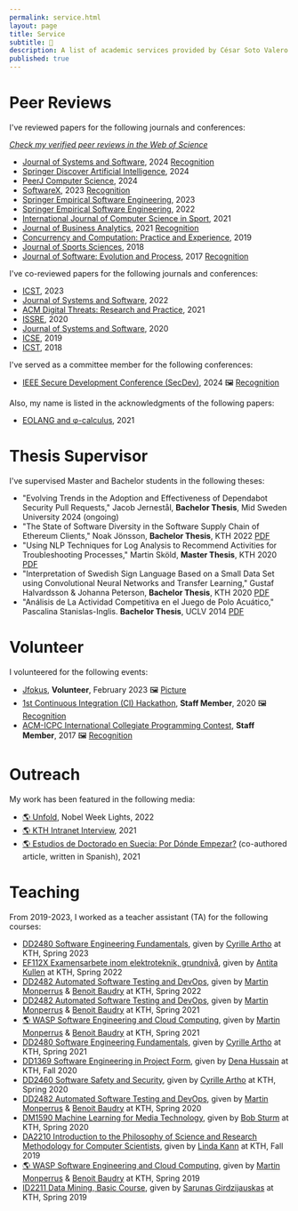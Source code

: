 ```yaml
---
permalink: service.html
layout: page
title: Service
subtitle: 🙋
description: A list of academic services provided by César Soto Valero
published: true
---
```


# Peer Reviews

I've reviewed papers for the following journals and conferences:

<aside class="quote">
    <em><a href="https://www.webofscience.com/wos/author/record/AAB-9333-2019">Check my verified peer reviews in the Web of Science</a></em> 
</aside>

- [Journal of Systems and Software](https://www.journals.elsevier.com/journal-of-systems-and-software), 2024 [Recognition](../files/certificates/2024_JSS_Reviewer_Certificate.pdf)
- [Springer Discover Artificial Intelligence](https://link.springer.com/journal/44163), 2024
- [PeerJ Computer Science](https://peerj.com/computer-science/), 2024
- [SoftwareX](https://www.journals.elsevier.com/softwarex), 2023 [Recognition](../files/certificates/2023_Certificate_SOFTX_Recognised.pdf)
- [Springer Empirical Software Engineering](https://www.springer.com/journal/10664), 2023
- [Springer Empirical Software Engineering](https://www.springer.com/journal/10664), 2022
- [International Journal of Computer Science in Sport](https://sciendo.com/journal/IJCSS), 2021
- [Journal of Business Analytics](https://www.tandfonline.com/toc/tjba20/current), 2021 [Recognition](../files/certificates/2021_JBA_Reviewer_Certificate.pdf)
- [Concurrency and Computation: Practice and Experience](https://onlinelibrary.wiley.com/journal/15320634), 2019 
- [Journal of Sports Sciences](https://www.tandfonline.com/toc/rjsp20/current), 2018
- [Journal of Software: Evolution and Process](https://onlinelibrary.wiley.com/journal/20477481), 2017 [Recognition](../files/certificates/SMR_Certificate.pdf)

I've co-reviewed papers for the following journals and conferences:

- [ICST](https://conf.researchr.org/home/icst-2023), 2023
- [Journal of Systems and Software](https://www.journals.elsevier.com/journal-of-systems-and-software), 2022
- [ACM Digital Threats: Research and Practice](https://dl.acm.org/journal/dtrap), 2021
- [ISSRE](http://2020.issre.net/research-cfp), 2020
- [Journal of Systems and Software](https://www.journals.elsevier.com/journal-of-systems-and-software), 2020
- [ICSE](https://conf.researchr.org/home/icse-2019), 2019
- [ICST](https://www.es.mdh.se/icst2018), 2018

I've served as a committee member for the following conferences:

- [IEEE Secure Development Conference (SecDev)](https://secdev.ieee.org/2024/program-committee/), 2024 🖼️ [Recognition](../img/screenshots/SecDev2024.png)

Also, my name is listed in the acknowledgments of the following papers:

- [EOLANG and &phi;-calculus](https://arxiv.org/abs/2111.13384), 2021

 
# Thesis Supervisor

I've supervised Master and Bachelor students in the following theses:

- "Evolving Trends in the Adoption and Effectiveness of Dependabot Security Pull Requests," Jacob Jernestål, **Bachelor Thesis**, Mid Sweden University 2024 (ongoing)
- "The State of Software Diversity in the Software Supply Chain of Ethereum Clients," Noak Jönsson, **Bachelor Thesis**, KTH 2022 [PDF](../files/publications/The_State_Of_Software_Diversity_In_The_Software_Supply_Chain.pdf)
- "Using NLP Techniques for Log Analysis to Recommend Activities for Troubleshooting Processes," Martin Sköld, **Master Thesis**, KTH 2020 [PDF](https://www.diva-portal.org/smash/get/diva2:1523606/FULLTEXT01.pdf)
- "Interpretation of Swedish Sign Language Based on a Small Data Set using Convolutional Neural Networks and Transfer Learning," Gustaf Halvardsson & Johanna Peterson, **Bachelor Thesis**, KTH 2020 [PDF](http://www.diva-portal.org/smash/get/diva2:1449866/FULLTEXT01.pdf)
- "Análisis de La Actividad Competitiva en el Juego de Polo Acuático," Pascalina Stanislas-Inglis. **Bachelor Thesis**, UCLV 2014 [PDF](http://dspace.uclv.edu.cu/bitstream/handle/123456789/6788/Tesis%20Pascalina%20Stanislas%20Final.pdf)

# Volunteer

I volunteered for the following events:

- [Jfokus](https://www.jfokus.se/), **Volunteer**, February 2023 🖼️ [Picture](../img/pages/cesar/Jfokus2023.jpg)
- [1st Continuous Integration (CI) Hackathon](https://hackathon.castor.kth.se/2019/), **Staff Member**, 2020 🖼️ [Recognition](../img/screenshots/travis-ci-hackaton.png)
- [ACM-ICPC International Collegiate Programming Contest](https://coj-forum.uci.cu/viewforum.php?f=97), **Staff Member**, 2017 🖼️ [Recognition](../files/certificates/2017_CertificateStaff_Caribbean_Finals_419972.jpg)

# Outreach

My work has been featured in the following media:

- [:earth_americas: Unfold](https://rethread.art/projects/unfold.html), Nobel Week Lights, 2022
- [:earth_americas: KTH Intranet Interview](https://intra.kth.se/en/eecs/nyheter/grattis-till-vinsten-cesar-1.1112396), 2021
- [:earth_americas: Estudios de Doctorado en Suecia: Por Dónde Empezar?](https://eltoque.com/estudios-de-doctorado-en-suecia-por-donde-empezar) (co-authored article, written in Spanish), 2021

# Teaching

From 2019-2023, I worked as a teacher assistant (TA) for the following courses:

- [DD2480 Software Engineering Fundamentals](https://www.kth.se/student/kurser/kurs/DD2480?l=en), given by [Cyrille Artho](https://www.kth.se/profile/artho) at KTH, Spring 2023
- [EF112X Examensarbete inom elektroteknik, grundnivå](https://www.kth.se/social/course/EF112X/), given by [Antita Kullen](https://people.kth.se/~kullen/) at KTH, Spring 2022
- [DD2482 Automated Software Testing and DevOps](https://www.kth.se/student/kurser/kurs/DD2482), given by [Martin Monperrus](https://www.monperrus.net/martin) & [Benoit Baudry](https://softwarediversity.eu) at KTH, Spring 2022
- [DD2482 Automated Software Testing and DevOps](https://www.kth.se/student/kurser/kurs/DD2482), given by [Martin Monperrus](https://www.monperrus.net/martin) & [Benoit Baudry](https://softwarediversity.eu) at KTH, Spring 2021
- [:earth_americas: WASP Software Engineering and Cloud Computing](https://wasp-sweden.org/graduate-school/courses/software-engineering-and-cloud-computing), given by [Martin Monperrus](https://www.monperrus.net/martin) & [Benoit Baudry](https://softwarediversity.eu) at KTH, Spring 2021
- [DD2480 Software Engineering Fundamentals](https://www.kth.se/student/kurser/kurs/DD2480?l=en), given by [Cyrille Artho](https://www.kth.se/profile/artho) at KTH, Spring 2021
- [DD1369 Software Engineering in Project Form](https://www.kth.se/social/course/DD1369/), given by [Dena Hussain](https://www.kth.se/profile/denah/) at KTH, Fall 2020
- [DD2460 Software Safety and Security](https://www.kth.se/social/course/DD2460), given by [Cyrille Artho](https://www.kth.se/profile/artho) at KTH, Spring 2020
- [DD2482 Automated Software Testing and DevOps](https://www.kth.se/student/kurser/kurs/DD2482), given by [Martin Monperrus](https://www.monperrus.net/martin) & [Benoit Baudry](https://softwarediversity.eu) at KTH, Spring 2020
- [DM1590 Machine Learning for Media Technology](https://www.kth.se/student/kurser/kurs/DM1590), given by [Bob Sturm](http://www.eecs.qmul.ac.uk/~sturm/) at KTH, Spring 2020
- [DA2210 Introduction to the Philosophy of Science and Research Methodology for Computer Scientists](https://www.kth.se/social/course/DA2210), given by [Linda Kann](http://www.csc.kth.se/~lk) at KTH, Fall 2019
- [:earth_americas: WASP Software Engineering and Cloud Computing](https://wasp-sweden.org/graduate-school/courses/software-engineering-and-cloud-computing), given by [Martin Monperrus](https://www.monperrus.net/martin) & [Benoit Baudry](https://softwarediversity.eu) at KTH, Spring 2019
- [ID2211 Data Mining, Basic Course](https://www.kth.se/student/kurser/kurs/ID2211?l=en), given by [Sarunas Girdzijauskas](https://scholar-google-se.focus.lib.kth.se/citations?user=mhqpsO4AAAAJ&hl=en) at KTH, Spring 2019


